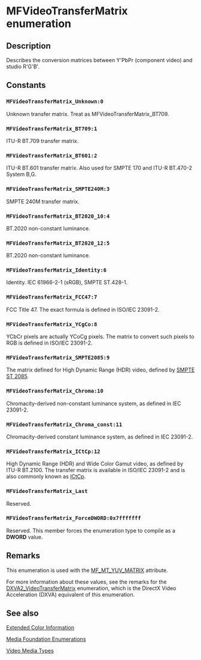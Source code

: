 # MFVideoTransferMatrix enumeration

## Description

Describes the conversion matrices between Y'PbPr (component video) and studio R'G'B'.

## Constants

### `MFVideoTransferMatrix_Unknown:0`

Unknown transfer matrix. Treat as MFVideoTransferMatrix_BT709.

### `MFVideoTransferMatrix_BT709:1`

ITU-R BT.709 transfer matrix.

### `MFVideoTransferMatrix_BT601:2`

ITU-R BT.601 transfer matrix. Also used for SMPTE 170 and ITU-R BT.470-2 System B,G.

### `MFVideoTransferMatrix_SMPTE240M:3`

SMPTE 240M transfer matrix.

### `MFVideoTransferMatrix_BT2020_10:4`

BT.2020 non-constant luminance.

### `MFVideoTransferMatrix_BT2020_12:5`

BT.2020 non-constant luminance.

### `MFVideoTransferMatrix_Identity:6`

Identity. IEC 61966-2-1 (sRGB), SMPTE ST.428-1.

### `MFVideoTransferMatrix_FCC47:7`

FCC Title 47. The exact formula is defined in ISO/IEC 23091-2.

### `MFVideoTransferMatrix_YCgCo:8`

YCbCr pixels are actually YCoCg pixels. The matrix to convert such pixels to RGB is defined in ISO/IEC 23091-2.

### `MFVideoTransferMatrix_SMPTE2085:9`

The matrix defined for High Dynamic Range (HDR) video, defined by [SMPTE ST 2085](https://ieeexplore.ieee.org/stamp/stamp.jsp?tp=&arnumber=7395514).

### `MFVideoTransferMatrix_Chroma:10`

Chromacity-derived non-constant luminance system, as defined in IEC 23091-2.

### `MFVideoTransferMatrix_Chroma_const:11`

Chromacity-derived constant luminance system, as defined in IEC 23091-2.

### `MFVideoTransferMatrix_ICtCp:12`

High Dynamic Range (HDR) and Wide Color Gamut video, as defined by ITU-R BT.2100. The transfer matrix is available in ISO/IEC 23091-2 and is also commonly known as [ICtCp](https://en.wikipedia.org/wiki/ICtCp).

### `MFVideoTransferMatrix_Last`

Reserved.

### `MFVideoTransferMatrix_ForceDWORD:0x7fffffff`

Reserved. This member forces the enumeration type to compile as a **DWORD** value.

## Remarks

This enumeration is used with the [MF_MT_YUV_MATRIX](https://learn.microsoft.com/windows/desktop/medfound/mf-mt-yuv-matrix-attribute) attribute.

For more information about these values, see the remarks for the [DXVA2_VideoTransferMatrix](https://learn.microsoft.com/windows/desktop/api/dxva2api/ne-dxva2api-dxva2_videotransfermatrix) enumeration, which is the DirectX Video Acceleration (DXVA) equivalent of this enumeration.

## See also

[Extended Color Information](https://learn.microsoft.com/windows/desktop/medfound/extended-color-information)

[Media Foundation Enumerations](https://learn.microsoft.com/windows/desktop/medfound/media-foundation-enumerations)

[Video Media Types](https://learn.microsoft.com/windows/desktop/medfound/video-media-types)